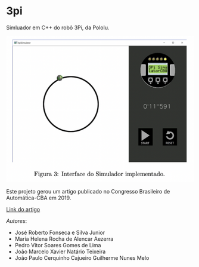 # 3pi

Simluador em C++ do robô 3Pi, da Pololu.

![alt text](screenshot.png)

Este projeto gerou um artigo publicado no Congresso Brasileiro de Automática-CBA em 2019.

[Link do artigo](https://www.sba.org.br/open_journal_systems/index.php/cba/article/view/523)

*Autores*:
* José Roberto Fonseca e Silva Junior
* Maria Helena Rocha de Alencar Aezerra
* Pedro Vitor Soares Gomes de Lima
* João Marcelo Xavier Natário Teixeira
* João Paulo Cerquinho Cajueiro
Guilherme Nunes Melo
